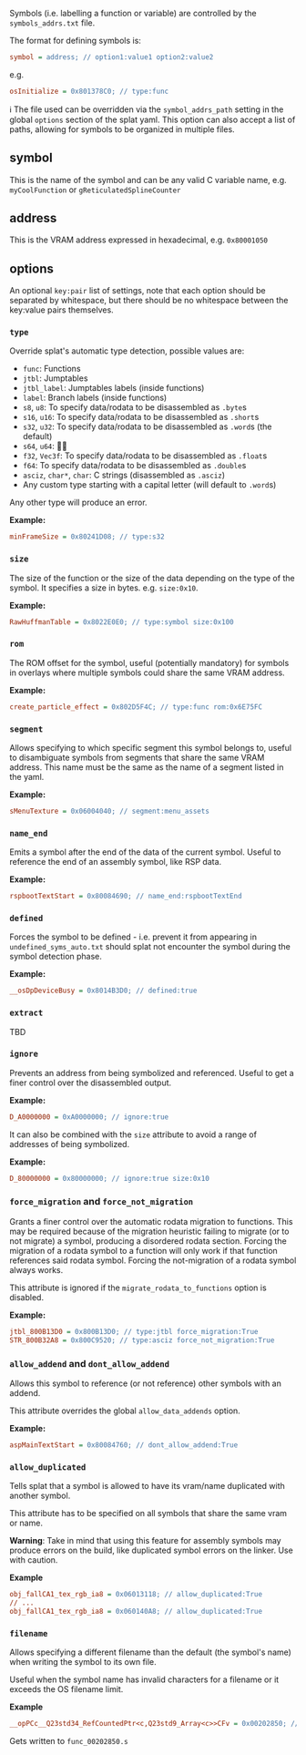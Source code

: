Symbols (i.e. labelling a function or variable) are controlled by the `symbols_addrs.txt` file.

The format for defining symbols is:

```ini
symbol = address; // option1:value1 option2:value2
```
e.g.
```ini
osInitialize = 0x801378C0; // type:func
```

:information_source: The file used can be overridden via the `symbol_addrs_path` setting in the global `options` section of the splat yaml. This option can also accept a list of paths, allowing for symbols to be organized in multiple files.

## symbol

This is the name of the symbol and can be any valid C variable name, e.g. `myCoolFunction` or `gReticulatedSplineCounter`

## address

This is the VRAM address expressed in hexadecimal, e.g. `0x80001050`

## options

An optional `key:pair` list of settings, note that each option should be separated by whitespace, but there should be no whitespace between the key:value pairs themselves.

### `type`

Override splat's automatic type detection, possible values are:
- `func`: Functions
- `jtbl`: Jumptables
- `jtbl_label`: Jumptables labels (inside functions)
- `label`: Branch labels (inside functions)
- `s8`, `u8`: To specify data/rodata to be disassembled as `.byte`s
- `s16`, `u16`: To specify data/rodata to be disassembled as `.short`s
- `s32`, `u32`: To specify data/rodata to be disassembled as `.word`s (the default)
- `s64`, `u64`: :man_shrugging:
- `f32`, `Vec3f`: To specify data/rodata to be disassembled as `.float`s
- `f64`: To specify data/rodata to be disassembled as `.double`s
- `asciz`, `char*`, `char`: C strings (disassembled as `.asciz`)
- Any custom type starting with a capital letter (will default to `.word`s)

Any other type will produce an error.

**Example:**
```ini
minFrameSize = 0x80241D08; // type:s32
```

### `size`

The size of the function or the size of the data depending on the type of the symbol. It specifies a size in bytes. e.g. `size:0x10`.

**Example:**
```ini
RawHuffmanTable = 0x8022E0E0; // type:symbol size:0x100
```

### `rom`

The ROM offset for the symbol, useful (potentially mandatory) for symbols in overlays where multiple symbols could share the same VRAM address.

**Example:**
```ini
create_particle_effect = 0x802D5F4C; // type:func rom:0x6E75FC
```

### `segment`

Allows specifying to which specific segment this symbol belongs to, useful to disambiguate symbols from segments that share the same VRAM address. This name must be the same as the name of a segment listed in the yaml.

**Example:**
```ini
sMenuTexture = 0x06004040; // segment:menu_assets
```

### `name_end`

Emits a symbol after the end of the data of the current symbol. Useful to reference the end of an assembly symbol, like RSP data.

**Example:**
```ini
rspbootTextStart = 0x80084690; // name_end:rspbootTextEnd
```

### `defined`

Forces the symbol to be defined - i.e. prevent it from appearing in `undefined_syms_auto.txt` should splat not encounter the symbol during the symbol detection phase.

**Example:**
```ini
__osDpDeviceBusy = 0x8014B3D0; // defined:true
```

### `extract`

TBD

### `ignore`

Prevents an address from being symbolized and referenced. Useful to get a finer control over the disassembled output.

**Example:**
```ini
D_A0000000 = 0xA0000000; // ignore:true
```

It can also be combined with the `size` attribute to avoid a range of addresses of being symbolized.

**Example:**
```ini
D_80000000 = 0x80000000; // ignore:true size:0x10
```

### `force_migration` and `force_not_migration`

Grants a finer control over the automatic rodata migration to functions. This may be required because of the migration heuristic failing to migrate (or to not migrate) a symbol, producing a disordered rodata section. Forcing the migration of a rodata symbol to a function will only work if that function references said rodata symbol. Forcing the not-migration of a rodata symbol always works.

This attribute is ignored if the `migrate_rodata_to_functions` option is disabled.

**Example:**
```ini
jtbl_800B13D0 = 0x800B13D0; // type:jtbl force_migration:True
STR_800B32A8 = 0x800C9520; // type:asciz force_not_migration:True
```

### `allow_addend` and `dont_allow_addend`

Allows this symbol to reference (or not reference) other symbols with an addend.

This attribute overrides the global `allow_data_addends` option.

**Example:**
```ini
aspMainTextStart = 0x80084760; // dont_allow_addend:True
```

### `allow_duplicated`

Tells splat that a symbol is allowed to have its vram/name duplicated with another symbol.

This attribute has to be specified on all symbols that share the same vram or name.

**Warning**: Take in mind that using this feature for assembly symbols may produce errors on the build, like duplicated symbol errors on the linker. Use with caution.

**Example**
```ini
obj_fallCA1_tex_rgb_ia8 = 0x06013118; // allow_duplicated:True
// ...
obj_fallCA1_tex_rgb_ia8 = 0x060140A8; // allow_duplicated:True
```

### `filename`

Allows specifying a different filename than the default (the symbol's name) when writing the symbol to its own file.

Useful when the symbol name has invalid characters for a filename or it exceeds the OS filename limit.

**Example**

```ini
__opPCc__Q23std34_RefCountedPtr<c,Q23std9_Array<c>>CFv = 0x00202850; // filename:func_00202850
```

Gets written to `func_00202850.s`
